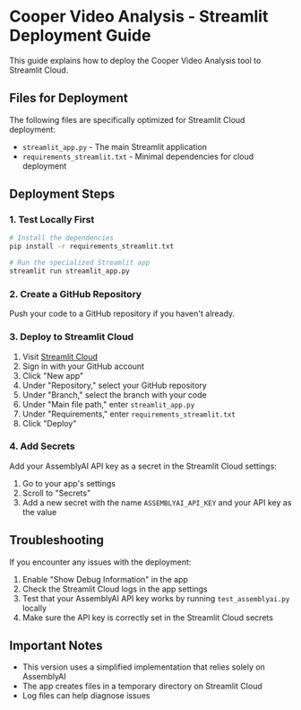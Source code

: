 # Cooper Video Analysis - Streamlit Deployment Guide

This guide explains how to deploy the Cooper Video Analysis tool to Streamlit Cloud.

## Files for Deployment

The following files are specifically optimized for Streamlit Cloud deployment:

- `streamlit_app.py` - The main Streamlit application
- `requirements_streamlit.txt` - Minimal dependencies for cloud deployment

## Deployment Steps

### 1. Test Locally First

```bash
# Install the dependencies
pip install -r requirements_streamlit.txt

# Run the specialized Streamlit app
streamlit run streamlit_app.py
```

### 2. Create a GitHub Repository

Push your code to a GitHub repository if you haven't already.

### 3. Deploy to Streamlit Cloud

1. Visit [Streamlit Cloud](https://streamlit.io/cloud)
2. Sign in with your GitHub account
3. Click "New app"
4. Under "Repository," select your GitHub repository
5. Under "Branch," select the branch with your code
6. Under "Main file path," enter `streamlit_app.py`
7. Under "Requirements," enter `requirements_streamlit.txt`
8. Click "Deploy"

### 4. Add Secrets

Add your AssemblyAI API key as a secret in the Streamlit Cloud settings:

1. Go to your app's settings
2. Scroll to "Secrets"
3. Add a new secret with the name `ASSEMBLYAI_API_KEY` and your API key as the value

## Troubleshooting

If you encounter any issues with the deployment:

1. Enable "Show Debug Information" in the app
2. Check the Streamlit Cloud logs in the app settings
3. Test that your AssemblyAI API key works by running `test_assemblyai.py` locally
4. Make sure the API key is correctly set in the Streamlit Cloud secrets

## Important Notes

- This version uses a simplified implementation that relies solely on AssemblyAI
- The app creates files in a temporary directory on Streamlit Cloud
- Log files can help diagnose issues
